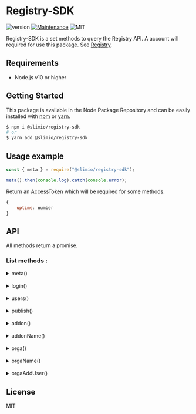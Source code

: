 # Registry-SDK
![version](https://img.shields.io/badge/version-0.1.0-blue.svg)
[![Maintenance](https://img.shields.io/badge/Maintained%3F-yes-green.svg)](https://github.com/SlimIO/is/commit-activity)
![MIT](https://img.shields.io/github/license/mashape/apistatus.svg)

Registry-SDK is a set methods to query the Registry API. A account will required for use this package. See [Registry](https://github.com/SlimIO/Registry).

## Requirements
- Node.js v10 or higher

## Getting Started

This package is available in the Node Package Repository and can be easily installed with [npm](https://docs.npmjs.com/getting-started/what-is-npm) or [yarn](https://yarnpkg.com).

```bash
$ npm i @slimio/registry-sdk
# or
$ yarn add @slimio/registry-sdk
```

## Usage example
```js
const { meta } = require("@slimio/registry-sdk");

meta().then(console.log).catch(console.error);
```
Return an AccessToken which will be required for some methods.
```js
{
    uptime: number
}
```

## API
All methods return a promise.

### List methods :

<details><summary>meta()</summary>

<br />

Service metadata.

Argument | Value | Required? | Notes 
--- | --- | :---: | --- 

Do this :
```js
const { meta } = require("@slimio/registry-sdk");

meta().then(console.log).catch(console.error);
```

Return :
```js
{
    uptime: number
}
```
</details>

<br />

<details><summary>login()</summary>

<br />

Authenticate a user and get an AccessToken.

Argument | Value | Required? | Notes 
--- | --- | :---: | --- 
myUsername | String | ✅ | Your name 
myPassword | String | ✅ | Your password 

Do this :
```js
const { login } = require("@slimio/registry-sdk");

login("myUsername", "myPassword")
    .then(console.log)
    .catch(console.error);
```

Return :
```js
string;
```
</details>

<br />

<details><summary>users()</summary>

<br />

Create a new user.

Argument | Value | Required? | Notes 
--- | --- | :---: | --- 
newUsername | String | ✅ | User name 
newPassword | String | ✅ | User password 

Do this :
```js
const { users } = require("@slimio/registry-sdk");

users("newUsername", "newPassword")
    .then(console.log)
    .catch(console.error);
```

Return :
```js
{
    userId: number;
}
```
</details>

<br />

<details><summary>publish()</summary>

<br />

Create or update an Addon release. This endpoint require an AccessToken.

Argument | Value | Required? | Notes 
--- | --- | :---: | --- 
pathOfAddonMainDir | String | ✅ | path of the addon main directory 
myToken | String | ✅ | My token obtained with login()

>⚠️ publish() to need that your main directory must contain package.json and slimio.toml files !

Do this :
```js
const { login, publish } = require("@slimio/registry-sdk");

async function main() {
    const myToken = await login("myUsername", "myPassword");
    const addonId = await publish("pathOfAddonMainDir", myToken);

    return addonId;
}

main().then(console.log).catch(console.error);
```

Return :
```js
{
    addonId: number
}
```
</details>

<br />

<details><summary>addon()</summary>

<br />

Get all available addons.

Argument | Value | Required? | Notes 
--- | --- | :---: | --- 

Do this :
```js
const { addon } = require("@slimio/registry-sdk");

addon().then(console.log).catch(console.error);
```

Return :
```js
[index: number]: string;
```
```js
// Example :
[
    "memory",
    "socket",
    "etc."
]
```
</details>

<br />

<details><summary>addonName()</summary>

<br />

Get a given addon by his name.

Argument | Value | Required? | Notes 
--- | --- | :---: | --- 
name | String | ✅ | Addon name

Do this :
```js
const { addonName } = require("@slimio/registry-sdk");

addonName("name").then(console.log).catch(console.error);
```

Return :
```js
{
    name: string,
    description: string,
    git: string,
    createdAt: Date,
    updatedAt: Date,
    author: {
        username: string,
        description: string
    },
    organisations: {
        name: string,
        createdAt: Date,
        updatedAt: Date
    },
    version: [
        {
            version: string,
            createdAt: string
        }
    ]
}
```
</details>

<br />

<details><summary>orga()</summary>

<br />

Get all organisations.

Argument | Value | Required? | Notes 
--- | --- | :---: | --- 

Do this :
```js
const { orga } = require("@slimio/registry-sdk");

orga().then(console.log).catch(console.error);
```

Return :
```js
{
    [name: string]: {
        description: string,
        owner: string,
        users: string[]
        addons: string[]
    }
}
```
</details>

<br />

<details><summary>orgaName()</summary>

<br />

Get an organisation by his name.

Argument | Value | Required? | Notes 
--- | --- | :---: | --- 
name | String | ✅ | Organisation name

Do this :
```js
const { orgaName } = require("@slimio/registry-sdk");

orgaName("name").then(console.log).catch(console.error);
```

Return :
```js
{
    name: string,
    description: string,
    createdAt: Date,
    updatedAt: Date,
    owner: {
        username: string,
        createdAt: Date,
        updatedAt: Date
    },
    users: [
        {
            username: string,
            createdAt: Date,
            updatedAt: Date
        }
    ]
    addons: [
        {
            name: string,
            description: string,
            git: string,
            createdAt: Date,
            updatedAt: Date
        }
    ]
}
```
</details>

<br />

<details><summary>orgaAddUser()</summary>

<br />

Add a user to an organisation. This endpoint require an AccessToken.

Do this :
```js
const { login, orgaAddUser } = require("@slimio/registry-sdk");

async function main() {
    const myToken = await login("myUsername", "myPassword");
    const interfaceRet = await orgaAddUser("orgaName", "newUsername", myToken);

    return interfaceRet;
}

main().then(console.log).catch(console.error);
```
Return :

```js
{
    createdAt: date,
    updatedAt: date,
    organisationId: number,
    userId: number
}
```
</details>

## License
MIT
